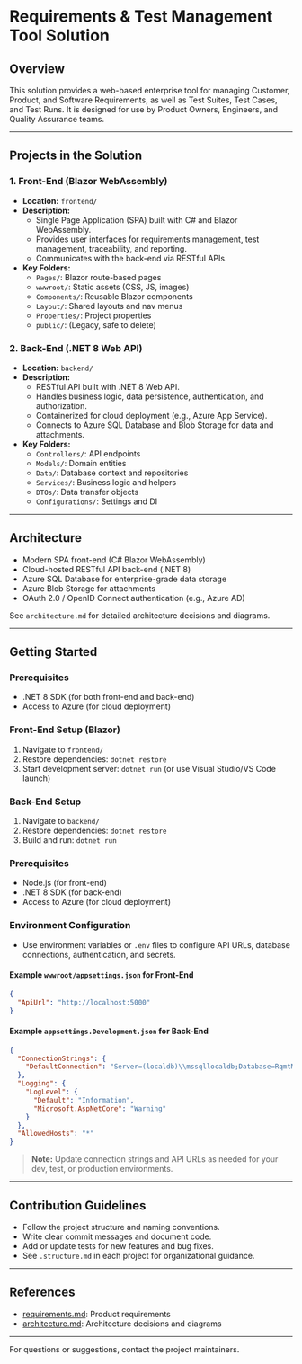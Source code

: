 # Requirements & Test Management Tool Solution

## Overview

This solution provides a web-based enterprise tool for managing Customer, Product, and Software Requirements, as well as Test Suites, Test Cases, and Test Runs. It is designed for use by Product Owners, Engineers, and Quality Assurance teams.

---

## Projects in the Solution


### 1. Front-End (Blazor WebAssembly)

- **Location:** `frontend/`
- **Description:**
  - Single Page Application (SPA) built with C# and Blazor WebAssembly.
  - Provides user interfaces for requirements management, test management, traceability, and reporting.
  - Communicates with the back-end via RESTful APIs.
- **Key Folders:**
  - `Pages/`: Blazor route-based pages
  - `wwwroot/`: Static assets (CSS, JS, images)
  - `Components/`: Reusable Blazor components
  - `Layout/`: Shared layouts and nav menus
  - `Properties/`: Project properties
  - `public/`: (Legacy, safe to delete)

### 2. Back-End (.NET 8 Web API)

- **Location:** `backend/`
- **Description:**
  - RESTful API built with .NET 8 Web API.
  - Handles business logic, data persistence, authentication, and authorization.
  - Containerized for cloud deployment (e.g., Azure App Service).
  - Connects to Azure SQL Database and Blob Storage for data and attachments.
- **Key Folders:**
  - `Controllers/`: API endpoints
  - `Models/`: Domain entities
  - `Data/`: Database context and repositories
  - `Services/`: Business logic and helpers
  - `DTOs/`: Data transfer objects
  - `Configurations/`: Settings and DI

---


## Architecture

- Modern SPA front-end (C# Blazor WebAssembly)
- Cloud-hosted RESTful API back-end (.NET 8)
- Azure SQL Database for enterprise-grade data storage
- Azure Blob Storage for attachments
- OAuth 2.0 / OpenID Connect authentication (e.g., Azure AD)

See `architecture.md` for detailed architecture decisions and diagrams.

---

## Getting Started


### Prerequisites

- .NET 8 SDK (for both front-end and back-end)
- Access to Azure (for cloud deployment)



### Front-End Setup (Blazor)

1. Navigate to `frontend/`
2. Restore dependencies: `dotnet restore`
3. Start development server: `dotnet run` (or use Visual Studio/VS Code launch)

### Back-End Setup

1. Navigate to `backend/`
2. Restore dependencies: `dotnet restore`
3. Build and run: `dotnet run`

### Prerequisites

- Node.js (for front-end)
- .NET 8 SDK (for back-end)
- Access to Azure (for cloud deployment)

### Environment Configuration

- Use environment variables or `.env` files to configure API URLs, database connections, authentication, and secrets.


#### Example `wwwroot/appsettings.json` for Front-End
```json
{
  "ApiUrl": "http://localhost:5000"
}
```

#### Example `appsettings.Development.json` for Back-End
```json
{
  "ConnectionStrings": {
    "DefaultConnection": "Server=(localdb)\\mssqllocaldb;Database=RqmtMgmtDb;Trusted_Connection=True;"
  },
  "Logging": {
    "LogLevel": {
      "Default": "Information",
      "Microsoft.AspNetCore": "Warning"
    }
  },
  "AllowedHosts": "*"
}
```

> **Note:** Update connection strings and API URLs as needed for your dev, test, or production environments.

---

## Contribution Guidelines

- Follow the project structure and naming conventions.
- Write clear commit messages and document code.
- Add or update tests for new features and bug fixes.
- See `.structure.md` in each project for organizational guidance.

---

## References

- [requirements.md](requirements.md): Product requirements
- [architecture.md](architecture.md): Architecture decisions and diagrams

---

For questions or suggestions, contact the project maintainers.
